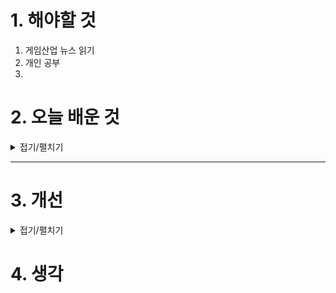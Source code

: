 
# 1. 해야할 것

1. 게임산업 뉴스 읽기 
2. 개인 공부  
3. 



# 2. 오늘 배운 것

<details>
<summary>접기/펼치기</summary>

## 포스트프로세스 볼륨
**언리얼 엔진 5의 포스트 프로세스 볼륨(Post Process Volume)**  

포스트 프로세스 볼륨(Post Process Volume)은 언리얼 엔진 5에서 화면 후처리 효과(Post Processing Effects)를 조정할 수 있도록 해주는 볼륨(Volume)입니다. 게임 또는 시네마틱에서 다양한 시각적 효과를 적용하여 더 사실적이거나 스타일화된 장면을 만들 수 있습니다.  

---

## 📌 **포스트 프로세스 볼륨의 핵심 개념**  

### 1️⃣ **포스트 프로세싱(Post Processing)이란?**  
렌더링이 끝난 후 화면에 적용되는 그래픽 효과로, 현실적인 조명, 필름 룩, 색 보정, 블러, 깊이 효과 등을 조정할 수 있습니다.  

### 2️⃣ **포스트 프로세스 볼륨의 역할**  
포스트 프로세스 볼륨은 특정 영역(볼륨) 내에서 이러한 후처리 효과를 적용할 수 있도록 합니다. 즉, 플레이어가 특정 구역에 들어가면 해당 구역에 설정된 후처리 효과가 적용됩니다.  

---

## 🎨 **포스트 프로세스 볼륨에서 조절할 수 있는 주요 설정**  

### 1️⃣ **Bloom (블룸 효과)**
   - 강한 빛이 번지는 듯한 효과를 줌  
   - 밝은 부분이 퍼져 보이도록 조절 가능  

### 2️⃣ **Exposure (노출)**
   - 밝기(노출)를 자동 또는 수동으로 조절  
   - 자동 노출(Auto Exposure)을 이용하면 어두운 곳에서 밝아지는 효과 구현 가능  

### 3️⃣ **Depth of Field (피사계 심도)**
   - 특정 초점 거리만 선명하고, 나머지는 흐려지는 효과  
   - 시네마틱한 느낌을 줄 때 사용  

### 4️⃣ **Ambient Occlusion (주변 오클루전)**
   - 물체의 모서리나 틈새 부분이 어두워지는 효과  
   - 그림자의 디테일을 높여 현실감을 증가  

### 5️⃣ **Color Grading (색 보정)**
   - 색상, 대비, 감마 등을 조절하여 특정 분위기를 연출  
   - 필름 룩, 세피아톤, 고대비 스타일 등 적용 가능  

### 6️⃣ **Chromatic Aberration (색수차)**
   - 카메라 렌즈에서 발생하는 색수차 효과를 시뮬레이션  
   - RGB 색상이 미묘하게 분리되어 보이는 효과  

### 7️⃣ **Vignette (비네팅)**
   - 화면 가장자리를 어둡게 하여 초점이 중앙으로 향하도록 함  

### 8️⃣ **Motion Blur (모션 블러)**
   - 빠른 움직임을 할 때 잔상이 남도록 하는 효과  

---

## 🛠️ **포스트 프로세스 볼륨 적용 방법**  

1️⃣ **월드에 추가하기**  
   - 언리얼 엔진 5에서 `포스트 프로세스 볼륨`을 레벨에 배치 (Modes → 검색창에서 "Post Process Volume" 검색 후 드래그)  

2️⃣ **무한 범위로 설정하기**  
   - `Details` 패널에서 **Infinite Extent (Unbound)** 옵션을 체크하면, 볼륨 범위와 관계없이 모든 화면에 적용됨  

3️⃣ **각 효과 값 조절하기**  
   - `Details` 패널에서 필요한 포스트 프로세스 효과를 활성화하고 값 조절  

---

## 🎬 **포스트 프로세스 볼륨 활용 예시**  

🔹 **공포 게임에서 어두운 분위기 연출**  
   - **색 보정(Color Grading)**을 사용하여 차가운 색감으로 변경  
   - **비네팅(Vignette)**을 사용해 화면 끝을 어둡게 조정  

🔹 **시네마틱 연출에서 초점 효과 추가**  
   - **피사계 심도(Depth of Field)**를 적용하여 특정 오브젝트만 선명하게 보이도록 설정  

🔹 **빠른 이동 시 모션 블러 적용**  
   - 캐릭터가 빠르게 움직일 때 **모션 블러(Motion Blur)** 효과를 추가하여 더 현실적인 느낌 부여  

---

## ✅ **마무리**  
포스트 프로세스 볼륨은 언리얼 엔진 5에서 게임의 비주얼을 극대화하는 중요한 요소입니다. 이를 적절히 활용하면 더욱 몰입감 있는 환경을 만들 수 있습니다. 🎨🚀


</details>

****


# 3. 개선


<details>
<summary>접기/펼치기</summary>


</details>



# 4. 생각


